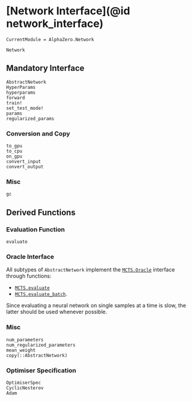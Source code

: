 # [Network Interface](@id network_interface)

```@meta
CurrentModule = AlphaZero.Network
```

```@docs
Network
```

## Mandatory Interface

```@docs
AbstractNetwork
HyperParams
hyperparams
forward
train!
set_test_mode!
params
regularized_params
```

### Conversion and Copy

```@docs
to_gpu
to_cpu
on_gpu
convert_input
convert_output
```

### Misc

```@docs
gc
```

## Derived Functions

### Evaluation Function

```@docs
evaluate
```

### Oracle Interface

All subtypes of `AbstractNetwork` implement the
[`MCTS.Oracle`](@ref) interface through functions:
  - [`MCTS.evaluate`](@ref)
  - [`MCTS.evaluate_batch`](@ref).

Since evaluating a neural network on single samples at a
time is slow, the latter should be used whenever possible.

### Misc

```@docs
num_parameters
num_regularized_parameters
mean_weight
copy(::AbstractNetwork)
```

### Optimiser Specification

```@docs
OptimiserSpec
CyclicNesterov
Adam
```
